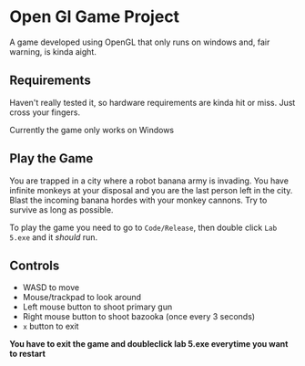 # Open Gl Game Project
A game developed using OpenGL that only runs on windows and, fair warning, is kinda aight.

## Requirements
Haven't really tested it, so hardware requirements are kinda hit or miss. Just cross your fingers.

Currently the game only works on Windows

## Play the Game
You are trapped in a city where a robot banana army is invading. You have infinite monkeys at your disposal and you are the last person left in the city. Blast the incoming banana hordes with your monkey cannons. Try to survive as long as possible.

To play the game you need to go to `Code/Release`, then double click `Lab 5.exe` and it _should_ run.

## Controls
* WASD to move
* Mouse/trackpad to look around
* Left mouse button to shoot primary gun
* Right mouse button to shoot bazooka (once every 3 seconds)
* `x` button to exit

__You have to exit the game and doubleclick lab 5.exe everytime you want to restart__
